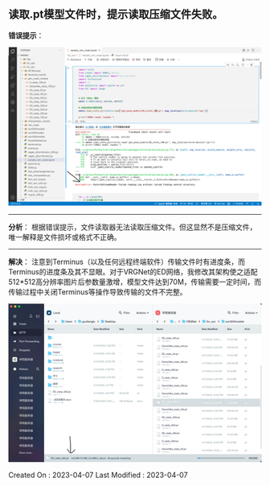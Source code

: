 ## 读取.pt模型文件时，提示读取压缩文件失败。



**错误提示**：

![](../img/模型文件读取失败.png)

---

**分析**：
根据错误提示，文件读取器无法读取压缩文件。但这显然不是压缩文件，唯一解释是文件损坏或格式不正确。

---

**解决**：
注意到Terminus（以及任何远程终端软件）传输文件时有进度条，而Terminus的进度条及其不显眼。对于VRGNet的ED网络，我修改其架构使之适配512*512高分辨率图片后参数量激增，模型文件达到70M，传输需要一定时间，而传输过程中关闭Terminus等操作导致传输的文件不完整。

![](../img/Terminus传输文件进度条.png)

Created On : 2023-04-07
Last Modified : 2023-04-07